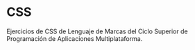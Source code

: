 # CSS
Ejercicios de CSS de Lenguaje de Marcas del Ciclo Superior de Programación de Aplicaciones Multiplataforma.
